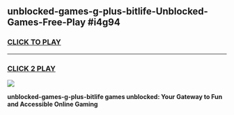 
## unblocked-games-g-plus-bitlife-Unblocked-Games-Free-Play #i4g94
<h3>
<a href="https://us.freeplayer.one?title=unblocked-games-g-plus-bitlife&ref=9M">CLICK TO PLAY</a></h3>
<hr>

<h3>
<a href="https://us.freeplayer.one?title=unblocked-games-g-plus-bitlife&ref=9M">CLICK 2 PLAY</a>
  
</h3>

<a href="https://us.freeplayer.one?title=unblocked-games-g-plus-bitlife&ref=9M"><img src="https://clearcache.store/games.png"></a>


**unblocked-games-g-plus-bitlife games unblocked: Your Gateway to Fun and Accessible Online Gaming**
